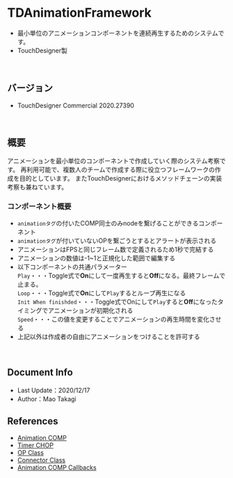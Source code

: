 # TDAnimationFramework
* 最小単位のアニメーションコンポーネントを連続再生するためのシステムです。
* TouchDesigner製
<br>

## バージョン
* TouchDesigner Commercial 2020.27390
<br>

## 概要
アニメーションを最小単位のコンポーネントで作成していく際のシステム考察です。
再利用可能で、複数人のチームで作成する際に役立つフレームワークの作成を目的としています。
またTouchDesignerにおけるメソッドチェーンの実装考察も兼ねています。
<br>

### コンポーネント概要
* `animationタグ`の付いたCOMP同士のみnodeを繋げることができるコンポーネント
* `animationタグ`が付いていないOPを繋ごうとするとアラートが表示される
* アニメーションはFPSと同じフレーム数で定義されるため1秒で完結する
* アニメーションの数値は-1~1と正規化した範囲で編集する
* 以下コンポーネントの共通パラメーター  
	`Play`・・・Toggle式で**On**にして一度再生すると**Off**になる。最終フレームで止まる。  
	`Loop`・・・Toggle式で**On**にして`Play`するとループ再生になる  
	`Init When finishded`・・・Toggle式でOnにして`Play`すると**Off**になったタイミングでアニメーションが初期化される  
	`Speed`・・・この値を変更することでアニメーションの再生時間を変化させる  
* 上記以外は作成者の自由にアニメーションをつけることを許可する
<br>

## Document Info
* Last Update：2020/12/17
* Author：Mao Takagi

## References
- [Animation COMP](https://docs.derivative.ca/Animation_COMP "Animation COMP")
- [Timer CHOP](https://docs.derivative.ca/Timer_CHOP "Timer CHOP")
- [OP Class](https://docs.derivative.ca/OP_Class "OP Class")
- [Connector Class](https://docs.derivative.ca/Connector_Class "Connector Class")
- [Animation COMP Callbacks](https://forum.derivative.ca/t/animation-comp-callbacks/6925 "Animation COMP Callbacks")

